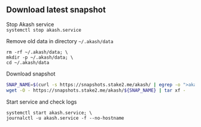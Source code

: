 ## Download latest snapshot  
Stop Akash service  
`systemctl stop akash.service`  

Remove old data in directory `~/.akash/data`  
```
rm -rf ~/.akash/data; \
mkdir -p ~/.akash/data; \
cd ~/.akash/data
```

Download snapshot  
```bash
SNAP_NAME=$(curl -s https://snapshots.stake2.me/akash/ | egrep -o ">akash.*tar" | tr -d ">" | tail -n1); \
wget -O - https://snapshots.stake2.me/akash/${SNAP_NAME} | tar xf -
```

Start service and check logs  
```
systemctl start akash.service; \
journalctl -u akash.service -f --no-hostname
```
